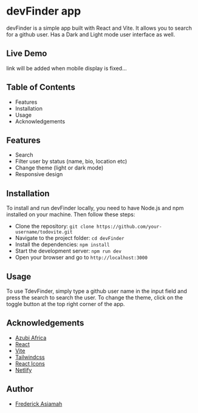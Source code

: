 # devFinder app

devFinder is a simple app built with React and Vite. It allows you to search for a github user. Has a Dark and Light mode user interface as well.

## Live Demo
link will be added when mobile display is fixed...

## Table of Contents
- Features
- Installation
- Usage
- Acknowledgements

## Features

- Search
- Filter user by status (name, bio, location etc)
- Change theme (light or dark mode)
- Responsive design

## Installation

To install and run devFinder locally, you need to have Node.js and npm installed on your machine. Then follow these steps:

- Clone the repository: `git clone https://github.com/your-username/todovite.git`
- Navigate to the project folder: `cd devFinder`
- Install the dependencies: `npm install`
- Start the development server: `npm run dev`
- Open your browser and go to `http://localhost:3000`

## Usage

To use TdevFinder, simply type a github user name in the input field and press the search to search the user. To change the theme, click on the toggle button at the top right corner of the app.


## Acknowledgements

- [Azubi Africa](https://azubiafrica.com/)
- [React](https://reactjs.org/)
- [Vite](https://vitejs.dev/)
- [Tailwindcss](https://tailwindcss.com/)
- [React Icons](https://react-icons.github.io/react-icons/)
- [Netlify](https://app.netlify.com)

## Author

- [Frederick Asiamah](https://www.github.com/sharpartzgh)